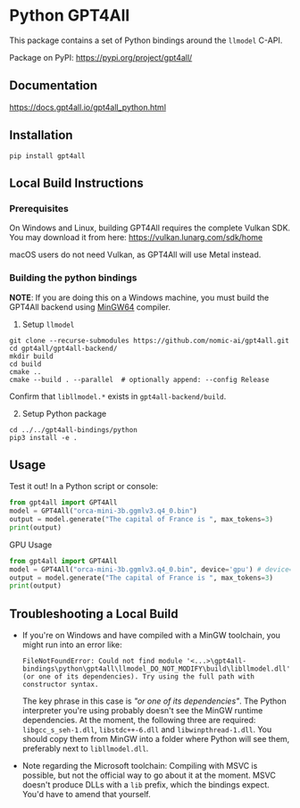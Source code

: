 # Python GPT4All

This package contains a set of Python bindings around the `llmodel` C-API.

Package on PyPI: https://pypi.org/project/gpt4all/

## Documentation
https://docs.gpt4all.io/gpt4all_python.html

## Installation

```
pip install gpt4all
```

## Local Build Instructions

### Prerequisites

On Windows and Linux, building GPT4All requires the complete Vulkan SDK. You may download it from here: https://vulkan.lunarg.com/sdk/home

macOS users do not need Vulkan, as GPT4All will use Metal instead.

### Building the python bindings

**NOTE**: If you are doing this on a Windows machine, you must build the GPT4All backend using [MinGW64](https://www.mingw-w64.org/) compiler.

1. Setup `llmodel`

```
git clone --recurse-submodules https://github.com/nomic-ai/gpt4all.git
cd gpt4all/gpt4all-backend/
mkdir build
cd build
cmake ..
cmake --build . --parallel  # optionally append: --config Release
```
Confirm that `libllmodel.*` exists in `gpt4all-backend/build`.

2. Setup Python package

```
cd ../../gpt4all-bindings/python
pip3 install -e .
```

## Usage

Test it out! In a Python script or console:

```python
from gpt4all import GPT4All
model = GPT4All("orca-mini-3b.ggmlv3.q4_0.bin")
output = model.generate("The capital of France is ", max_tokens=3)
print(output)
```


GPU Usage
```python
from gpt4all import GPT4All
model = GPT4All("orca-mini-3b.ggmlv3.q4_0.bin", device='gpu') # device='amd', device='intel'
output = model.generate("The capital of France is ", max_tokens=3)
print(output)
```

## Troubleshooting a Local Build
- If you're on Windows and have compiled with a MinGW toolchain, you might run into an error like:
  ```
  FileNotFoundError: Could not find module '<...>\gpt4all-bindings\python\gpt4all\llmodel_DO_NOT_MODIFY\build\libllmodel.dll'
  (or one of its dependencies). Try using the full path with constructor syntax.
  ```
  The key phrase in this case is _"or one of its dependencies"_. The Python interpreter you're using
  probably doesn't see the MinGW runtime dependencies. At the moment, the following three are required:
  `libgcc_s_seh-1.dll`, `libstdc++-6.dll` and `libwinpthread-1.dll`. You should copy them from MinGW
  into a folder where Python will see them, preferably next to `libllmodel.dll`.

- Note regarding the Microsoft toolchain: Compiling with MSVC is possible, but not the official way to
  go about it at the moment. MSVC doesn't produce DLLs with a `lib` prefix, which the bindings expect.
  You'd have to amend that yourself.
